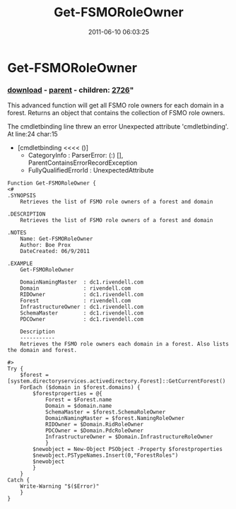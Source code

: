 ﻿---
pid:            2724
parent:         2723
children:       2726
poster:         Jeff Patton
title:          Get-FSMORoleOwner
date:           2011-06-10 06:03:25
format:         posh
---

# Get-FSMORoleOwner

### [download](2724.ps1) - [parent](2723.md) - children: [2726](2726.md)"

This advanced function will get all FSMO role owners for each domain in a forest. Returns an object that contains the collection of FSMO role owners.

The cmdletbinding line threw an error
Unexpected attribute 'cmdletbinding'.
At line:24 char:15
+ [cmdletbinding <<<< ()]
    + CategoryInfo          : ParserError: (:) [], ParentContainsErrorRecordException
    + FullyQualifiedErrorId : UnexpectedAttribute

```posh
Function Get-FSMORoleOwner {
<#  
.SYNOPSIS  
    Retrieves the list of FSMO role owners of a forest and domain  
    
.DESCRIPTION  
    Retrieves the list of FSMO role owners of a forest and domain
    
.NOTES  
    Name: Get-FSMORoleOwner
    Author: Boe Prox
    DateCreated: 06/9/2011  

.EXAMPLE
    Get-FSMORoleOwner
    
    DomainNamingMaster  : dc1.rivendell.com
    Domain              : rivendell.com
    RIDOwner            : dc1.rivendell.com
    Forest              : rivendell.com
    InfrastructureOwner : dc1.rivendell.com
    SchemaMaster        : dc1.rivendell.com
    PDCOwner            : dc1.rivendell.com
    
    Description
    -----------
    Retrieves the FSMO role owners each domain in a forest. Also lists the domain and forest.  
          
#>
Try {
    $forest = [system.directoryservices.activedirectory.Forest]::GetCurrentForest() 
    ForEach ($domain in $forest.domains) {
        $forestproperties = @{
            Forest = $Forest.name
            Domain = $domain.name
            SchemaMaster = $forest.SchemaRoleOwner
            DomainNamingMaster = $forest.NamingRoleOwner
            RIDOwner = $Domain.RidRoleOwner
            PDCOwner = $Domain.PdcRoleOwner
            InfrastructureOwner = $Domain.InfrastructureRoleOwner
            }
        $newobject = New-Object PSObject -Property $forestproperties
        $newobject.PSTypeNames.Insert(0,"ForestRoles")
        $newobject
        }
    }
Catch {
    Write-Warning "$($Error)"
    }
}
```
